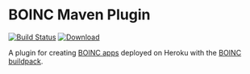 # BOINC Maven Plugin
[![Build Status](https://travis-ci.org/jkutner/boinc-maven-plugin.svg)](https://travis-ci.org/boinc4j/boinc-maven-plugin)
[![Download](https://api.bintray.com/packages/codefinger/boinc/boinc-maven-plugin/images/download.svg)](https://bintray.com/codefinger/boinc/boinc-maven-plugin/_latestVersion)

A plugin for creating [BOINC apps](http://boinc.berkeley.edu/) deployed on Heroku with
the [BOINC buildpack](https://github.com/boinc4j/boinc-buildpack/).